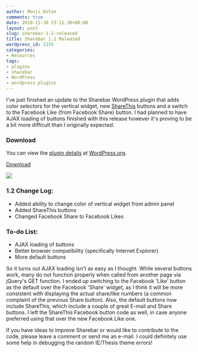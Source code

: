 ```yaml
---
author: Monji Dolon
comments: true
date: 2010-12-30 23:11:30+00:00
layout: post
slug: sharebar-1-2-released
title: Sharebar 1.2 Released
wordpress_id: 2155
categories:
- Resources
tags:
- plugins
- sharebar
- WordPress
- wordpress plugins
---
```


I've just finished an update to the Sharebar WordPress plugin that adds color selectors for the vertical widget, new [ShareThis](http://www.sharethis.com/) buttons and a switch to the Facebook Like (from Facebook Share) button.  I had planned to have AJAX loading of buttons finished with this release however it's proving to be a bit more difficult than I originally expected.

### Download

You can view the [plugin details](http://wordpress.org/extend/plugins/sharebar/) at [WordPress.org](http://www.wordpress.org/).

<div class="download">
  <a href="http://downloads.wordpress.org/plugin/sharebar.zip" class="primary">Download</a>
</div>

![](http://devgrow.s3.amazonaws.com/assets/images/v1.2.gif)

### 1.2 Change Log:
  * Added ability to change color of vertical widget from admin panel
  * Added ShareThis buttons
  * Changed Facebook Share to Facebook Likes

### To-do List:
  * AJAX loading of buttons
  * Better browser compatibility (specifically Internet Explorer)
  * More default buttons

So it turns out AJAX loading isn't as easy as I thought.  While several buttons work, many do not function properly when called from another page via jQuery's GET function.  I ended up switching to the Facebook 'Like' button as the default over the Facebook 'Share' widget, as I think it will be more consistent with displaying the actual share/like numbers (a common complaint of the previous Share button).  Also, the default buttons now include ShareThis, which include a couple of great E-mail and Share buttons.  I left the ShareThis Facebook button code as well, in case anyone preferred using that over the new Facebook Like one.

If you have ideas to improve Sharebar or would like to contribute to the code, please leave a comment or send me an e-mail.  I could definitely use some help in debugging the random IE/Thesis theme errors!